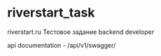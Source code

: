 # riverstart_task
riverstart.ru Тестовое задание backend developer

api documentation - /api/v1/swagger/
